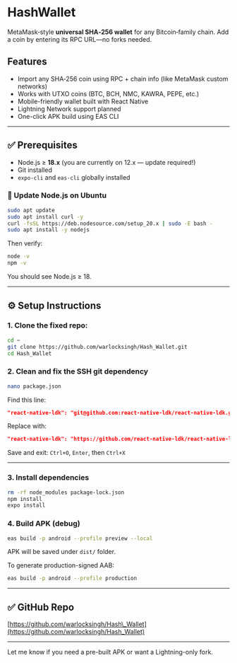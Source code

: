 # HashWallet

MetaMask‑style **universal SHA‑256 wallet** for any Bitcoin‑family chain. Add a coin by entering its RPC URL—no forks needed.

## Features

* Import any SHA‑256 coin using RPC + chain info (like MetaMask custom networks)
* Works with UTXO coins (BTC, BCH, NMC, KAWRA, PEPE, etc.)
* Mobile-friendly wallet built with React Native
* Lightning Network support planned
* One-click APK build using EAS CLI

---

## ✅ Prerequisites

* Node.js ≥ **18.x** (you are currently on 12.x — update required!)
* Git installed
* `expo-cli` and `eas-cli` globally installed

### 🔧 Update Node.js on Ubuntu

```bash
sudo apt update
sudo apt install curl -y
curl -fsSL https://deb.nodesource.com/setup_20.x | sudo -E bash -
sudo apt install -y nodejs
```

Then verify:

```bash
node -v
npm -v
```

You should see Node.js ≥ 18.

---

## ⚙️ Setup Instructions

### 1. Clone the fixed repo:

```bash
cd ~
git clone https://github.com/warlocksingh/Hash_Wallet.git
cd Hash_Wallet
```

### 2. Clean and fix the SSH git dependency

```bash
nano package.json
```

Find this line:

```json
"react-native-ldk": "git@github.com:react-native-ldk/react-native-ldk.git"
```

Replace with:

```json
"react-native-ldk": "https://github.com/react-native-ldk/react-native-ldk.git"
```

Save and exit: `Ctrl+O`, `Enter`, then `Ctrl+X`

---

### 3. Install dependencies

```bash
rm -rf node_modules package-lock.json
npm install
expo install
```

### 4. Build APK (debug)

```bash
eas build -p android --profile preview --local
```

APK will be saved under `dist/` folder.

To generate production-signed AAB:

```bash
eas build -p android --profile production
```

---

## ✅ GitHub Repo

[https://github.com/warlocksingh/Hash\_Wallet](https://github.com/warlocksingh/Hash_Wallet)

---

Let me know if you need a pre-built APK or want a Lightning-only fork.
